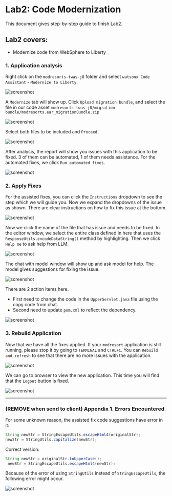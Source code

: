 # Lab2: Code Modernization

This document gives step-by-step guide to finish Lab2.

## Lab2 covers:

- Modernize code from WebSphere to Liberty


### 1. Application analysis

Right click on the `modresorts-twas-j8` folder and select `watsonx Code Assistant` - `Modernize to Liberty`.

![screenshot](../images/VSC_modernize_to_liberty.png)

A `Modernize` tab will show up. Click `Upload migration bundle`, and select the file in our code asset `modresorts-twas-j8/migration-bundle/modresorts.ear_migrationBundle.zip`

![screenshot](../images/VSC_modernize_to_liberty_migration_bundle.png)

Select both files to be included and `Proceed`.

![screenshot](../images/VSC_modernize_to_liberty_include_files.png)

After analysis, the report will show you issues with this application to be fixed. 3 of them can be automated, 1 of them needs assistance. For the automated fixes, we click `Run automated fixes`.

![screenshot](../images/VSC_modernize_to_liberty_analysis_result.png)

### 2. Apply Fixes

For the assisted fixes, you can click the `Instructions` dropdown to see the step which we will guide you. Now we expand the dropdowns of the issue as shown. There are clear instructions on how to fix this issue at the bottom.

![screenshot](../images/VSC_modernize_to_liberty_assisted_fix.png)

Now we click the name of the file that has issue and needs to be fixed. In the editor window, we select the entire class defined in here that uses the `ResponseUtils.encodeDataString()` method by highlighting. Then we click `Help me` to ask help from LLM.

![screenshot](../images/VSC_modernize_to_liberty_help_me.png)

The chat with model window will show up and ask model for help. The model gives suggestions for fixing the issue.

![screenshot](../images/VSC_modernize_to_liberty_chat_suggestions.png)

There are 2 action items here. 
- First need to change the code in the `UpperServlet.java` file using the copy code from chat.
- Second need to update `pom.xml` to reflect the dependency.

![screenshot](../images/VSC_modernize_to_liberty_pom_update.png)


### 3. Rebuild Application

Now that we have all the fixes applied. If your `modresort` application is still running, please stop it by going to `TERMINAL` and `CTRL+C`. You can `Rebuild and refresh` to see that there are no more issues with the application.

![screenshot](../images/VSC_modernize_to_liberty_rebuild.png)

We can go to browser to view the new application. This time you will find that the `Logout` button is fixed.

![screenshot](../images/VSC_modernize_to_liberty_logout_fixed.png)


----

### (REMOVE when send to client) Appendix 1. Errors Encountered

For some unknown reason, the assisted fix code suggestions have error in it:

```java
String newStr = StringEscapeUtils.escapeHtml4(originalStr);
newStr = StringUtils.capitalize(newStr);
```

Correct version:

```java
String newStr = originalStr.toUpperCase();
 newStr = StringEscapeUtils.escapeHtml4(newStr);
```

Because of the error of using `StringUtils` instead of `StringEscapeUtils`, the following error might occur.

![screenshot](../images/known_errors_1.png)